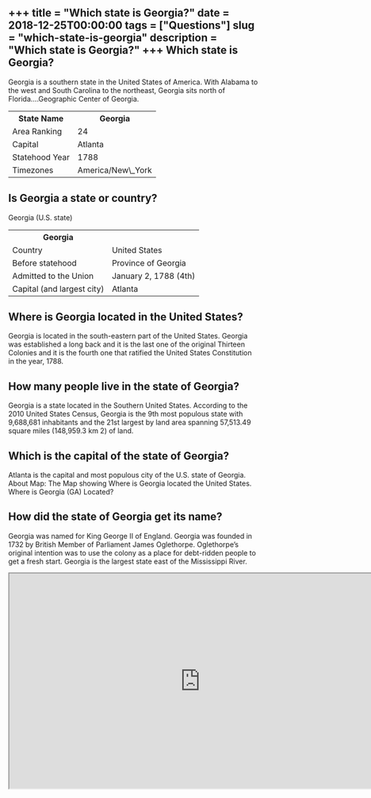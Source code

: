 +++
title = "Which state is Georgia?"
date = 2018-12-25T00:00:00
tags = ["Questions"]
slug = "which-state-is-georgia"
description = "Which state is Georgia?"
+++
Which state is Georgia?
-----------------------

Georgia is a southern state in the United States of America. With Alabama to the west and South Carolina to the northeast, Georgia sits north of Florida….Geographic Center of Georgia.

<table><tr><th>State Name</th><th>Georgia</th></tr><tr><td>Area Ranking</td><td>24</td></tr><tr><td>Capital</td><td>Atlanta</td></tr><tr><td>Statehood Year</td><td>1788</td></tr><tr><td>Timezones</td><td>America/New\_York</td></tr></table>

Is Georgia a state or country?
------------------------------

Georgia (U.S. state)

<table><tr><th>Georgia</th></tr><tr><td>Country</td><td>United States</td></tr><tr><td>Before statehood</td><td>Province of Georgia</td></tr><tr><td>Admitted to the Union</td><td>January 2, 1788 (4th)</td></tr><tr><td>Capital (and largest city)</td><td>Atlanta</td></tr></table>

Where is Georgia located in the United States?
----------------------------------------------

Georgia is located in the south-eastern part of the United States. Georgia was established a long back and it is the last one of the original Thirteen Colonies and it is the fourth one that ratified the United States Constitution in the year, 1788.

How many people live in the state of Georgia?
---------------------------------------------

Georgia is a state located in the Southern United States. According to the 2010 United States Census, Georgia is the 9th most populous state with 9,688,681 inhabitants and the 21st largest by land area spanning 57,513.49 square miles (148,959.3 km 2) of land.

Which is the capital of the state of Georgia?
---------------------------------------------

Atlanta is the capital and most populous city of the U.S. state of Georgia. About Map: The Map showing Where is Georgia located the United States. Where is Georgia (GA) Located?

How did the state of Georgia get its name?
------------------------------------------

Georgia was named for King George II of England. Georgia was founded in 1732 by British Member of Parliament James Oglethorpe. Oglethorpe’s original intention was to use the colony as a place for debt-ridden people to get a fresh start. Georgia is the largest state east of the Mississippi River.

<iframe allow="accelerometer; autoplay; clipboard-write; encrypted-media; gyroscope; picture-in-picture" allowfullscreen="" class="__youtube_prefs__  epyt-is-override  no-lazyload" data-no-lazy="1" data-origheight="433" data-origwidth="770" data-skipgform_ajax_framebjll="" height="433" id="_ytid_48818" loading="lazy" src="https://www.youtube.com/embed/i2m9N37uXLI?enablejsapi=1&autoplay=0&cc_load_policy=0&cc_lang_pref=&iv_load_policy=1&loop=0&modestbranding=0&rel=1&fs=1&playsinline=0&autohide=2&theme=dark&color=red&controls=1&" title="YouTube player" width="770"></iframe>
